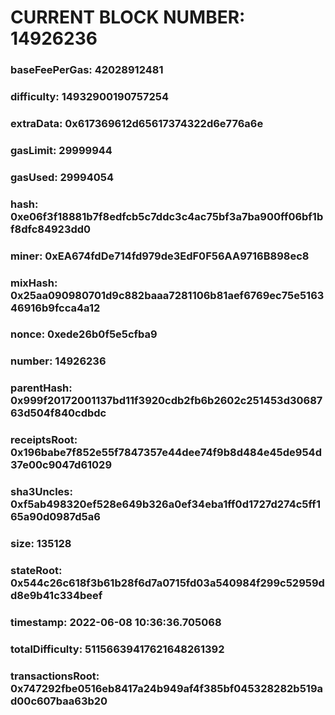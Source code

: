 # CURRENT BLOCK NUMBER: 14926236

### baseFeePerGas: 42028912481
### difficulty: 14932900190757254
### extraData: 0x617369612d65617374322d6e776a6e
### gasLimit: 29999944
### gasUsed: 29994054
### hash: 0xe06f3f18881b7f8edfcb5c7ddc3c4ac75bf3a7ba900ff06bf1bf8dfc84923dd0
### miner: 0xEA674fdDe714fd979de3EdF0F56AA9716B898ec8
### mixHash: 0x25aa090980701d9c882baaa7281106b81aef6769ec75e516346916b9fcca4a12
### nonce: 0xede26b0f5e5cfba9
### number: 14926236
### parentHash: 0x999f20172001137bd11f3920cdb2fb6b2602c251453d3068763d504f840cdbdc
### receiptsRoot: 0x196babe7f852e55f7847357e44dee74f9b8d484e45de954d37e00c9047d61029
### sha3Uncles: 0xf5ab498320ef528e649b326a0ef34eba1ff0d1727d274c5ff165a90d0987d5a6
### size: 135128
### stateRoot: 0x544c26c618f3b61b28f6d7a0715fd03a540984f299c52959dd8e9b41c334beef
### timestamp: 2022-06-08 10:36:36.705068
### totalDifficulty: 51156639417621648261392
### transactionsRoot: 0x747292fbe0516eb8417a24b949af4f385bf045328282b519ad00c607baa63b20
